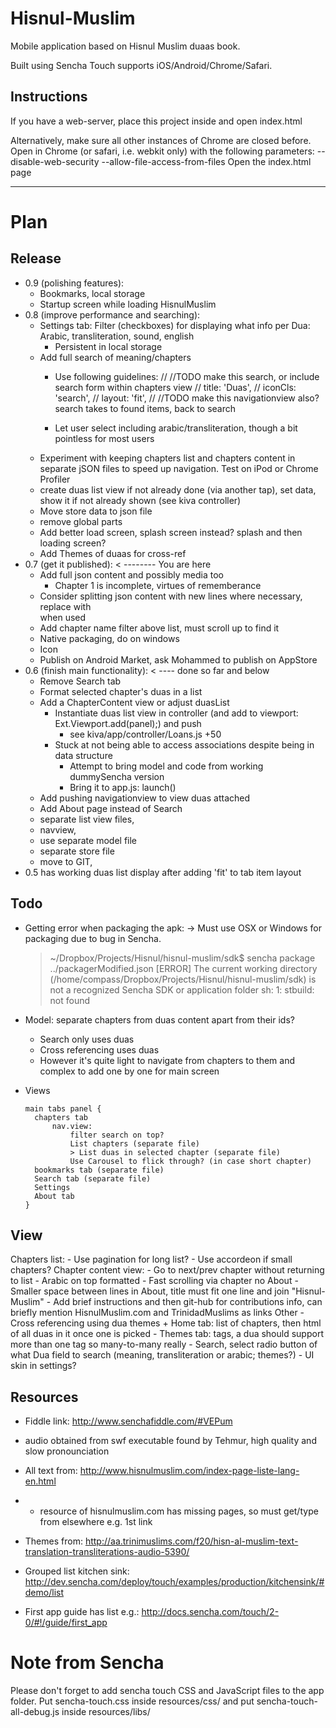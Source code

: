 Hisnul-Muslim
=============
Mobile application based on Hisnul Muslim duaas book.

Built using Sencha Touch supports iOS/Android/Chrome/Safari.

Instructions
------------
If you have a web-server, place this project inside and open index.html

Alternatively, make sure all other instances of Chrome are closed before.
Open in Chrome (or safari, i.e. webkit only) with the following parameters:
--disable-web-security --allow-file-access-from-files
Open the index.html page

- - - - 

Plan
====

Release
--------
*   0.9 (polishing features):
    - Bookmarks, local storage
    - Startup screen while loading HisnulMuslim
*   0.8 (improve performance and searching):
    - Settings tab: Filter (checkboxes) for displaying what info per Dua: Arabic, transliteration, sound, english
      - Persistent in local storage
    - Add full search of meaning/chapters
      - Use following guidelines:
            //    //TODO make this search, or include search form within chapters view
            //    title: 'Duas',
            //    iconCls: 'search',
            //    layout: 'fit',
            //    //TODO make this navigationview also? search takes to found items, back to search

      - Let user select including arabic/transliteration, though a bit pointless for most users
    - Experiment with keeping chapters list and chapters content in separate jSON files to speed up navigation. Test on iPod or Chrome Profiler
    - create duas list view if not already done (via another tap), set data, show it if not already shown (see kiva controller)
    - Move store data to json file
    - remove global parts
    - Add better load screen, splash screen instead? splash and then loading screen?
    - Add Themes of duaas for cross-ref
*   0.7 (get it published): < -------- You are here
    - Add full json content and possibly media too
        - Chapter 1 is incomplete, virtues of rememberance
    - Consider splitting json content with new lines where necessary, replace with <br /> when used
    - Add chapter name filter above list, must scroll up to find it
    - Native packaging, do on windows
    - Icon
    - Publish on Android Market, ask Mohammed to publish on AppStore
*   0.6 (finish main functionality):   < ---- done so far and below
    + Remove Search tab
    + Format selected chapter's duas in a list
    + Add a ChapterContent view or adjust duasList
        + Instantiate duas list view in controller (and add to viewport: Ext.Viewport.add(panel);) and push
            + see kiva/app/controller/Loans.js +50
        + Stuck at not being able to access associations despite being in data structure
          + Attempt to bring model and code from working dummySencha version
          + Bring it to app.js: launch()
    + Add pushing navigationview to view duas attached
    + Add About page instead of Search
    + separate list view files,
    + navview, 
    + use separate model file
    + separate store file
    + move to GIT, 
*   0.5 has working duas list display after adding 'fit' to tab item layout

Todo
-----
  - Getting error when packaging the apk:
    -> Must use OSX or Windows for packaging due to bug in Sencha.
    > ~/Dropbox/Projects/Hisnul/hisnul-muslim/sdk$ sencha package ../packagerModified.json 
    [ERROR] The current working directory (/home/compass/Dropbox/Projects/Hisnul/hisnul-muslim/sdk) is not a recognized Sencha SDK or application folder
    sh: 1: stbuild: not found
  - Model: separate chapters from duas content apart from their ids?
    - Search only uses duas
    - Cross referencing uses duas
    - However it's quite light to navigate from chapters to them and complex to add one by one for main screen
  - Views

        main tabs panel {
          chapters tab
              nav.view:
                  filter search on top?
                  List chapters (separate file)
                  > List duas in selected chapter (separate file)
                  Use Carousel to flick through? (in case short chapter)
          bookmarks tab (separate file)
          Search tab (separate file)
          Settings
          About tab
        }

View
----
Chapters list:
    - Use pagination for long list?
    - Use accordeon if small chapters?
Chapter content view:
    - Go to next/prev chapter without returning to list
    - Arabic on top formatted
    - Fast scrolling via chapter no
About
    - Smaller space between lines in About, title must fit one line and join "Hisnul-Muslim"
    - Add brief instructions and then git-hub for contributions info, can briefly mention HisnulMuslim.com and TrinidadMuslims as links
Other
    - Cross referencing using dua themes
    + Home tab: list of chapters, then html of all duas in it once one is picked
    - Themes tab: tags, a dua should support more than one tag so many-to-many really
    - Search, select radio button of what Dua field to search (meaning, transliteration or arabic; themes?)
    - UI skin in settings?

Resources
---------
*   Fiddle link: http://www.senchafiddle.com/#VEPum
  
*   audio obtained from swf executable found by Tehmur, high quality and slow pronounciation
*   All text from: http://www.hisnulmuslim.com/index-page-liste-lang-en.html
*    - resource of hisnulmuslim.com has missing pages, so must get/type from elsewhere e.g. 1st link
*   Themes from: http://aa.trinimuslims.com/f20/hisn-al-muslim-text-translation-transliterations-audio-5390/
  
*   Grouped list kitchen sink: http://dev.sencha.com/deploy/touch/examples/production/kitchensink/#demo/list
*   First app guide has list e.g.: http://docs.sencha.com/touch/2-0/#!/guide/first_app


Note from Sencha
=================
Please don't forget to add sencha touch CSS and JavaScript files to the app folder.
Put sencha-touch.css inside resources/css/ and put sencha-touch-all-debug.js inside resources/libs/


